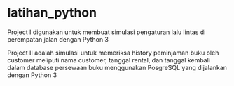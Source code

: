 # latihan_python
Project I digunakan untuk membuat simulasi pengaturan lalu lintas di perempatan jalan dengan Python 3

Project II adalah simulasi untuk memeriksa history peminjaman buku oleh customer meliputi nama customer, tanggal rental, dan tanggal kembali dalam database persewaan buku menggunakan PosgreSQL yang dijalankan dengan Python 3
